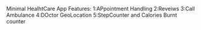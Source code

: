 Minimal HealhtCare App
Features:
  1:APpointment Handling
  2:Reveiws
  3:Call Ambulance
  4:DOctor GeoLocation
  5:StepCounter and Calories Burnt counter
  
